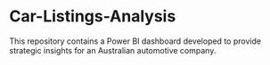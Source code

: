 # Car-Listings-Analysis
This repository contains a Power BI dashboard developed to provide strategic insights for an Australian automotive company.
